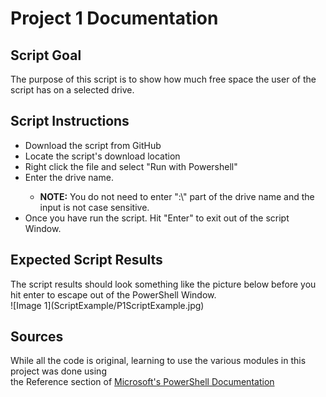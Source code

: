 <h1>Project 1 Documentation</h1>
<h2>Script Goal</h2>
<body>The purpose of this script is to show how much free space the user of the script has on a selected drive. </body>
<h2>Script Instructions</h2>
<body>
  <ul>
    <li>Download the script from GitHub</li>
    <li>Locate the script's download location</li>
    <li>Right click the file and select "Run with Powershell"</li>
    <li>Enter the drive name. </li>
      <ul><li><b>NOTE:</b>  You do not need to enter ":\" part of the drive name and the input is not case sensitive.</li></ul> 
    <li>Once you have run the script. Hit "Enter" to exit out of the script Window.</li>
  </ul>
</body>
<h2>Expected Script Results</h2>
<body>
  The script results should look something like the picture below before you hit enter to escape out of the PowerShell Window. <br>
  ![Image 1](ScriptExample/P1ScriptExample.jpg)


</body>
<h2>Sources</h2>
<body>
  While all the code is original, 
  learning to use the various modules in this project was done using <br>
  the Reference section of <a href="https://learn.microsoft.com/en-us/powershell/scripting/how-to-use-docs?view=powershell-7.3">Microsoft's PowerShell Documentation</a>

</body>

